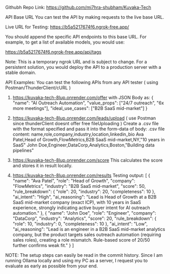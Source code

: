 Githubh Repo Link: https://github.com/mi7hra-shubham/Kuvaka-Tech

API Base URL
You can test the API by making requests to the live base URL.

Live URL for Testing:
https://b5a5217674f6.ngrok-free.app/

You should append the specific API endpoints to this base URL. For example, to get a list of available models, you would use:

https://b5a5217674f6.ngrok-free.app/api/tags

Note: This is a temporary ngrok URL and is subject to change. For a persistent solution, you would deploy the API to a production server with a stable domain.

API Examples: You can test the following APIs from any API tester ( using Postman/ThunderClient/cURL )
1. https://kuvaka-tech-8lup.onrender.com/offer with 
JSON Body as: {
  "name": "AI Outreach Automation",
  "value_props": ["24/7 outreach", "6x more meetings"],
  "ideal_use_cases": ["B2B SaaS mid-market"]
}

2. https://kuvaka-tech-8lup.onrender.com/leads/upload ( use Postman since thunderClient doesnt offer free fileUploading  )
Create a .csv file with the format specified and pass it into the form-data of body: 
.csv file content: 
name,role,company,industry,location,linkedin_bio
Ava Patel,Head of Growth,FlowMetrics,B2B SaaS mid-market,NY,"10 years in SaaS"
John Doe,Engineer,DataCorp,Analytics,Boston,"Building data pipelines"


3. https://kuvaka-tech-8lup.onrender.com/score
This calculates the score and stores it in result locally.

4. https://kuvaka-tech-8lup.onrender.com/results
Testing output: [
  {
    "name": "Ava Patel",
    "role": "Head of Growth",
    "company": "FlowMetrics",
    "industry": "B2B SaaS mid-market",
    "score": 50,
    "rule_breakdown": {
      "role": 20,
      "industry": 20,
      "completeness": 10
    },
    "ai_intent": "High",
    "ai_reasoning": "Lead is Head of Growth at a B2B SaaS mid-market company (exact ICP), with 10 years in SaaS experience, strongly indicating active buyer intent for AI outreach automation."
  },
  {
    "name": "John Doe",
    "role": "Engineer",
    "company": "DataCorp",
    "industry": "Analytics",
    "score": 20,
    "rule_breakdown": {
      "role": 10,
      "industry": 0,
      "completeness": 10
    },
    "ai_intent": "Low",
    "ai_reasoning": "Lead is an engineer in a B2B SaaS mid-market analytics company, but the product targets sales outreach automation (requiring sales roles), creating a role mismatch. Rule-based score of 20/50 further confirms weak fit."
  }
]

NOTE:
The setup steps can easily be read in the commit history.
Since I am running Ollama locally and using my PC as a server, I request you to evaluate as early as possible from your end.